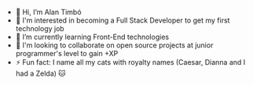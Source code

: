 - 👋 Hi, I’m Alan Timbó
- 👀 I'm interested in becoming a Full Stack Developer to get my first technology job
- 🌱 I’m currently learning Front-End technologies
- 👯 I'm looking to collaborate on open source projects at junior programmer's level to gain +XP
- ⚡ Fun fact: I name all my cats with royalty names (Caesar, Dianna and I had a Zelda) :cat: 

<!---
alantimb/alantimb is a ✨ special ✨ repository because its `README.md` (this file) appears on your GitHub profile.
You can click the Preview link to take a look at your changes.
--->
